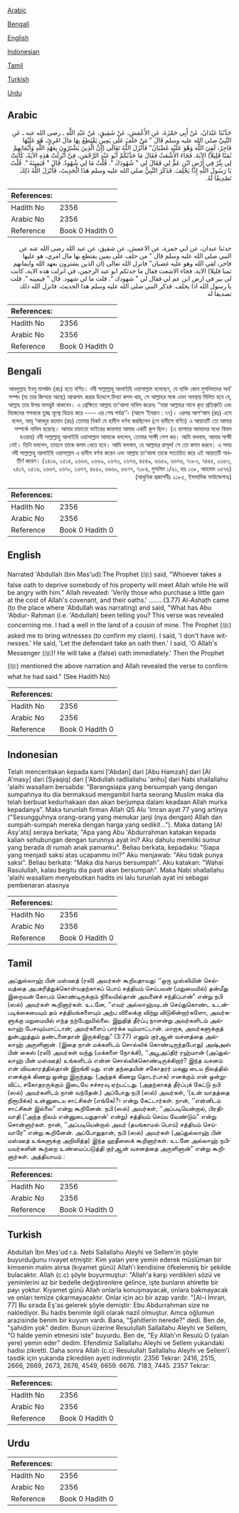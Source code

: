 [Arabic](#arabic)

[Bengali](#bengali)

[English](#english)

[Indonesian](#indonesian)

[Tamil](#tamil)

[Turkish](#turkish)

[Urdu](#urdu)

## Arabic


<div dir="rtl" lang="ar" style={{fontSize:'larger',backgroundColor:'#f8f9fa',padding:20}}>
حَدَّثَنَا عَبْدَانُ، عَنْ أَبِي حَمْزَةَ، عَنِ الأَعْمَشِ، عَنْ شَقِيقٍ، عَنْ عَبْدِ اللَّهِ ـ رضى الله عنه ـ عَنِ النَّبِيِّ صلى الله عليه وسلم قَالَ ‏"‏ مَنْ حَلَفَ عَلَى يَمِينٍ يَقْتَطِعُ بِهَا مَالَ امْرِئٍ، هُوَ عَلَيْهَا فَاجِرٌ، لَقِيَ اللَّهَ وَهْوَ عَلَيْهِ غَضْبَانُ‏"‏ فَأَنْزَلَ اللَّهُ تَعَالَى ‏(‏إِنَّ الَّذِينَ يَشْتَرُونَ بِعَهْدِ اللَّهِ وَأَيْمَانِهِمْ ثَمَنًا قَلِيلاً‏)‏ الآيَةَ‏.‏ فَجَاءَ الأَشْعَثُ فَقَالَ مَا حَدَّثَكُمْ أَبُو عَبْدِ الرَّحْمَنِ، فِيَّ أُنْزِلَتْ هَذِهِ الآيَةُ، كَانَتْ لِي بِئْرٌ فِي أَرْضِ ابْنِ عَمٍّ لِي فَقَالَ لِي ‏"‏ شُهُودَكَ ‏"‏‏.‏ قُلْتُ مَا لِي شُهُودٌ‏.‏ قَالَ ‏"‏ فَيَمِينَهُ ‏"‏‏.‏ قُلْتُ يَا رَسُولَ اللَّهِ إِذًا يَحْلِفَ‏.‏ فَذَكَرَ النَّبِيُّ صلى الله عليه وسلم هَذَا الْحَدِيثَ، فَأَنْزَلَ اللَّهُ ذَلِكَ تَصْدِيقًا لَهُ‏.‏
</div>
<div style={{backgroundColor:'#f8f9fa',padding:20, marginBottom: 10}}><table> <thead> <tr> <th>References:</th> <th></th> </tr> </thead> <tbody><tr><td>Hadith No</td><td>2356</td></tr><tr><td>Arabic No</td><td>2356</td></tr><tr><td>Reference</td><td>Book 0 Hadith 0</td></tr></tbody></table></div>


<div dir="rtl" lang="ar" style={{fontSize:'larger',backgroundColor:'#f8f9fa',padding:20}}>
حدثنا عبدان، عن ابي حمزة، عن الاعمش، عن شقيق، عن عبد الله رضى الله عنه عن النبي صلى الله عليه وسلم قال " من حلف على يمين يقتطع بها مال امري، هو عليها فاجر، لقي الله وهو عليه غضبان" فانزل الله تعالى (ان الذين يشترون بعهد الله وايمانهم ثمنا قليلا) الاية. فجاء الاشعث فقال ما حدثكم ابو عبد الرحمن، في انزلت هذه الاية، كانت لي بير في ارض ابن عم لي فقال لي " شهودك ". قلت ما لي شهود. قال " فيمينه ". قلت يا رسول الله اذا يحلف. فذكر النبي صلى الله عليه وسلم هذا الحديث، فانزل الله ذلك تصديقا له
</div>
<div style={{backgroundColor:'#f8f9fa',padding:20, marginBottom: 10}}><table> <thead> <tr> <th>References:</th> <th></th> </tr> </thead> <tbody><tr><td>Hadith No</td><td>2356</td></tr><tr><td>Arabic No</td><td>2356</td></tr><tr><td>Reference</td><td>Book 0 Hadith 0</td></tr></tbody></table></div>

## Bengali


<div dir="rtl" lang="bn" style={{fontSize:'larger',backgroundColor:'#f8f9fa',padding:20}}>
‘আবদুল্লাহ ইবনু মাসঊদ (রাঃ) হতে বর্ণিত। নবী সাল্লাল্লাহু আলাইহি ওয়াসাল্লাম বলেছেন, যে ব্যক্তি কোন মুসলিমদের অর্থ সম্পদ (যা তার জিম্মায় আছে) আত্মসাৎ করার উদ্দেশে মিথ্যা কসম খায়, সে আল্লাহর সঙ্গে এমন অবস্থায় মিলিত হবে যে, আল্লাহ তার উপর অসন্তুষ্ট থাকবেন। এ প্রেক্ষিতে আল্লাহ তা‘আলা নাযিল করেনঃ ‘‘যারা আল্লাহর সাথে কৃত প্রতিশ্রুতি এবং নিজেদের শপথকে তুচ্ছ মূল্যে বিক্রয় করে ---- এর শেষ পর্যন্ত’’- (আলে ‘ইমরান : ৭৭)। এরপর আশ‘আস (রাঃ) এসে বলেন, আবূ ‘আবদুর রহমান (রাঃ) তোমার নিকট যে হাদীস বর্ণনা করছিলেন (সে হাদীসে বর্ণিত) এ আয়াতটি তো আমার সম্পর্কে নাযিল হয়েছে। আমার চাচাতো ভাইয়ের জায়গায় আমার একটি কূপ ছিল। (এ ব্যাপারে আমাদের মধ্যে বিবাদ হওয়ায়) নবী সাল্লাল্লাহু আলাইহি ওয়াসাল্লাম আমাকে বললেন, তোমার সাক্ষী পেশ কর। আমি বললাম, আমার সাক্ষী নেই। তিনি বললেন, তাহলে তাকে কসম খেতে হবে। আমি বললাম, হে আল্লাহর রাসূল! সে তো কসম করবে। এ সময় নবী সাল্লাল্লাহু আলাইহি ওয়াসাল্লাম এ হাদীস বর্ণনা করেন এবং আল্লাহ তা‘আলা তাকে সত্যায়িত করে এই আয়াতটি অবতীর্ণ করেন। (২৪১৬, ২৫১৫, ২৬৬৬, ২৬৬৯, ২৬৭৩, ২৬৭৬, ৪৫৪৯, ৬৬৫৯, ৬৬৭৬, ৭১৮৩, ৭৪৪৫, ২৩৫৩, ২৪১৭, ২৫১৬, ২৬৬৭, ২৬৭০, ২৬৭৭, ৪৫৫০, ৬৬৬০, ৬৬৭৭, ৭১৮৪, মুসলিম ১/৬১, হাঃ ১৩৮, আহমাদ ৩৫৭৬) (আধুনিক প্রকাশনীঃ ২১৮৫, ইসলামিক ফাউন্ডেশনঃ)
</div>
<div style={{backgroundColor:'#f8f9fa',padding:20, marginBottom: 10}}><table> <thead> <tr> <th>References:</th> <th></th> </tr> </thead> <tbody><tr><td>Hadith No</td><td>2356</td></tr><tr><td>Arabic No</td><td>2356</td></tr><tr><td>Reference</td><td>Book 0 Hadith 0</td></tr></tbody></table></div>

## English


<div dir="ltr" lang="en" style={{fontSize:'larger',backgroundColor:'#f8f9fa',padding:20}}>
Narrated 'Abdullah (bin Mas'ud):The Prophet (ﷺ) said, "Whoever takes a false oath to deprive somebody of his property will meet Allah while He will be angry with him." Allah revealed: 'Verily those who purchase a little gain at the cost of Allah's covenant, and their oaths.' ........(3.77) Al-Ashath came (to the place where 'Abdullah was narrating) and said, "What has Abu 'Abdur- Rahman (i.e. 'Abdullah) been telling you? This verse was revealed concerning me. I had a well in the land of a cousin of mine. The Prophet (ﷺ) asked me to bring witnesses (to confirm my claim). I said, 'I don't have witnesses.' He said, 'Let the defendant take an oath then.' I said, 'O Allah's Messenger (ﷺ)! He will take a (false) oath immediately.' Then the Prophet (ﷺ) mentioned the above narration and Allah revealed the verse to confirm what he had said." (See Hadith No)
</div>
<div style={{backgroundColor:'#f8f9fa',padding:20, marginBottom: 10}}><table> <thead> <tr> <th>References:</th> <th></th> </tr> </thead> <tbody><tr><td>Hadith No</td><td>2356</td></tr><tr><td>Arabic No</td><td>2356</td></tr><tr><td>Reference</td><td>Book 0 Hadith 0</td></tr></tbody></table></div>

## Indonesian


<div dir="ltr" lang="id" style={{fontSize:'larger',backgroundColor:'#f8f9fa',padding:20}}>
Telah menceritakan kepada kami ['Abdan] dari [Abu Hamzah] dari [Al A'masy] dari [Syaqiq] dari ['Abdullah radliallahu 'anhu] dari Nabi shallallahu 'alaihi wasallam bersabda: "Barangsiapa yang bersumpah yang dengan sumpahnya itu dia bermaksud mengambil harta seorang Muslim maka dia telah berbuat kedurhakaan dan akan berjumpa dalam keadaan Allah murka kepadanya". Maka turunlah firman Allah QS Alu 'Imran ayat 77 yang artinya ("Sesungguhnya orang-orang yang menukar janji (nya dengan) Allah dan sumpah-sumpah mereka dengan harga yang sedikit…"). Maka datang [Al Asy'ats] seraya berkata; "Apa yang Abu 'Abdurrahman katakan kepada kalian sehubungan dengan turunnya ayat ini? Aku dahulu memiliki sumur yang berada di rumah anak pamanku". Beliau berkata, kepadaku: "Siapa yang menjadi saksi atas ucapanmu ini?" Aku menjawab: "Aku tidak punya saksi". Beliau berkata: "Maka dia harus bersumpah". Aku katakan: "Wahai Rasulullah, kalau begitu dia pasti akan bersumpah". Maka Nabi shallallahu 'alaihi wasallam menyebutkan hadits ini lalu turunlah ayat ini sebagai pembenaran atasnya
</div>
<div style={{backgroundColor:'#f8f9fa',padding:20, marginBottom: 10}}><table> <thead> <tr> <th>References:</th> <th></th> </tr> </thead> <tbody><tr><td>Hadith No</td><td>2356</td></tr><tr><td>Arabic No</td><td>2356</td></tr><tr><td>Reference</td><td>Book 0 Hadith 0</td></tr></tbody></table></div>

## Tamil


<div dir="ltr" lang="ta" style={{fontSize:'larger',backgroundColor:'#f8f9fa',padding:20}}>
அப்துல்லாஹ் பின் மஸ்ஊத் (ரலி) அவர்கள் கூறியதாவது: ‘‘ஒரு முஸ்லிமின் செல்வத்தை அபகரித்துக்கொள்வதற்காகப் பொய் சத்தியம் செய்பவன் (மறுமையில்) தன்மீது இறைவன் கோபம் கொண்டிருக்கும் நிலையில்தான் அவனைச் சந்திப்பான்” என்று நபி (ஸல்) அவர்கள் கூறினார்கள். உடனே, ‘‘எவர் அல்லாஹ்வுடன் செய்துகொண்ட உடன்படிக்கையையும் தம் சத்தியங்களையும் அற்ப விலைக்கு விற்று விடுகின்றார்களோ, அவர்களுக்கு மறுமையில் எந்த நற்பேறுமில்லை. இறுதித் தீர்ப்பு நாளன்று அவர்களிடம் அல்லாஹ் பேசவும்மாட்டான்; அவர்களைப் பார்க்க வும்மாட்டான். மாறாக, அவர்களுக்குத் துன்புறுத்தும் தண்டனைதான் இருக்கிறது” (3:77) எனும் குர்ஆன் வசனத்தை அல்லாஹ் அருளினான். (இதை நான் மக்களிடம் சொல்லிக் கொண்டிருந்தபோது) அஷ்அஸ் பின் கைஸ் (ரலி) அவர்கள் வந்து (மக்களை நோக்கி), ‘‘அபூஅப்திர் ரஹ்மான் (அப்துல்லாஹ் பின் மஸ்ஊத்) உங்களிடம் என்ன சொல்லிக்கொண்டிருக்கிறார்? இந்த வசனம் என் விவகாரத்தில்தான் இறங்கி யது. என் தந்தையின் சகோதரர் மகனு டைய நிலத்தில் எனக்குக் கிணறு ஒன்று இருந்தது. (அந்தக் கிணறு தொடர்பாக) எனக்கும் என் ஒன்றுவிட்ட சகோதரருக்கும் இடையே சச்சரவு ஏற்பட்டது. (அதற்காகத் தீர்ப்புக் கேட்டு நபி (ஸல்) அவர்களிடம் நான் வந்தேன்.) அப்போது நபி (ஸல்) அவர்கள், ‘(உன் வாதத்தை நிரூபிக்க) உன்னுடைய சாட்சிகள் (எங்கே)?› என்று கேட்டார்கள். நான், ‘‘என்னிடம் சாட்சிகள் இல்லை” என்று கூறினேன். நபி (ஸல்) அவர்கள், ‘‘அப்படியென்றால், பிரதிவாதி (‘அந்த நிலம் என்னுடையதுதான்’ என்று) சத்தியம் செய்ய வேண்டும்” என்று சொன்னார்கள். நான், ‘‘அப்படியென்றால் அவர் (தயங்காமல் பொய்) சத்தியம் செய்வாரே” என்று கூறினேன். அப்போதுதான், நபி (ஸல்) அவர்கள் (அப்துல்லாஹ் பின் மஸ்ஊத் உங்களுக்கு அறிவித்த) இந்த ஹதீஸைக் கூறினார்கள். உடனே அல்லாஹ் நபியவர்களின் கூற்றை உண்மைப்படுத்தி குர்ஆன் வசனத்தை அருளினான்” என்று கூறினார்கள். அத்தியாயம் :
</div>
<div style={{backgroundColor:'#f8f9fa',padding:20, marginBottom: 10}}><table> <thead> <tr> <th>References:</th> <th></th> </tr> </thead> <tbody><tr><td>Hadith No</td><td>2356</td></tr><tr><td>Arabic No</td><td>2356</td></tr><tr><td>Reference</td><td>Book 0 Hadith 0</td></tr></tbody></table></div>

## Turkish


<div dir="ltr" lang="tr" style={{fontSize:'larger',backgroundColor:'#f8f9fa',padding:20}}>
Abdullah İbn Mes'ud r.a. Nebi Sallallahu Aleyhi ve Sellem'in şöyle buyurduğunu rivayet etmiştir: Kim yalan yere yemin ederek müslüman bir kimsenin malını alırsa (kıyamet günü) Allah'ı kendisine öfkelenmiş bir şekilde bulacaktır. Allah (c.c) şöyle buyurmuştur: "Allah'a karşı verdikleri sözü ve yeminlerini az bir bedelle değiştirenlere gelince, işte bunların ahirette bir payı yoktur. Kıyamet günü Allah onlarla konuşmayacak, onlara bakmayacak ve onları temize çıkarmayacaktır. Onlar için acı bir azap vardır. "[AI-i İmran, 77] Bu sırada Eş'as gelerek şöyle demiştir: Ebu Abdurrahman size ne naklediyor. Bu hadis benimle ilgili olarak nazil olmuştur. Amca oğlumun arazisinde benim bir kuyum vardı. Bana, "Şahitlerin nerede?" dedi. Ben de, "şahidim yok" dedim. Bunun üzerine Resulullah Sallallahu Aleyhi ve Sellem, "O halde yemin etmesini iste" buyurdu. Ben de, "Ey Allah'ın Resulü O (yalan yere) yemin eder" dedim. Efendimiz Sallallahu Aleyhi ve Sellem yukarıdaki hadisi zikretti. Daha sonra Allah (c.c) Resulullah Sallallahu Aleyhi ve Sellem'i tasdik için yukarıda zikredilen ayeti indirmiştir. 2356 Tekrar: 2416, 2515, 2666, 2669, 2673, 2676, 4549, 6659. 6676. 7183, 7445. 2357 Tekrar:
</div>
<div style={{backgroundColor:'#f8f9fa',padding:20, marginBottom: 10}}><table> <thead> <tr> <th>References:</th> <th></th> </tr> </thead> <tbody><tr><td>Hadith No</td><td>2356</td></tr><tr><td>Arabic No</td><td>2356</td></tr><tr><td>Reference</td><td>Book 0 Hadith 0</td></tr></tbody></table></div>

## Urdu


<div dir="rtl" lang="ur" style={{fontSize:'larger',backgroundColor:'#f8f9fa',padding:20}}>

</div>
<div style={{backgroundColor:'#f8f9fa',padding:20, marginBottom: 10}}><table> <thead> <tr> <th>References:</th> <th></th> </tr> </thead> <tbody><tr><td>Hadith No</td><td>2356</td></tr><tr><td>Arabic No</td><td>2356</td></tr><tr><td>Reference</td><td>Book 0 Hadith 0</td></tr></tbody></table></div>